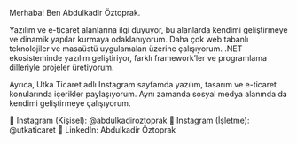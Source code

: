 Merhaba! Ben Abdulkadir Öztoprak.

Yazılım ve e-ticaret alanlarına ilgi duyuyor, bu alanlarda kendimi geliştirmeye ve dinamik yapılar kurmaya odaklanıyorum. Daha çok web tabanlı teknolojiler ve masaüstü uygulamaları üzerine çalışıyorum. .NET ekosisteminde yazılım geliştiriyor, farklı framework’ler ve programlama dilleriyle projeler üretiyorum.

Ayrıca, Utka Ticaret adlı Instagram sayfamda yazılım, tasarım ve e-ticaret konularında içerikler paylaşıyorum. Aynı zamanda sosyal medya alanında da kendimi geliştirmeye çalışıyorum.

📌 Instagram (Kişisel): @abdulkadiroztoprak
📌 Instagram (İşletme): @utkaticaret
📌 LinkedIn: Abdulkadir Öztoprak

